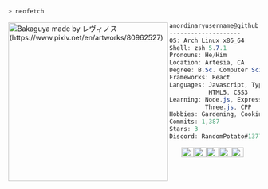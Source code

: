 ```zsh
> neofetch
```

<img align="left" src="https://i.redd.it/h7dae4o0uk461.jpg" alt="Bakaguya made by レヴィノス (https://www.pixiv.net/en/artworks/80962527)" width="320" /> 

```csharp
anordinaryusername@github
--------------------
OS: Arch Linux x86_64
Shell: zsh 5.7.1
Pronouns: He/Him
Location: Artesia, CA
Degree: B.Sc. Computer Science (ongoing)
Frameworks: React
Languages: Javascript, Typescript,
           HTML5, CSS3
Learning: Node.js, Express, PostgresSQL,
          Three.js, CPP
Hobbies: Gardening, Cooking, Gaming
Commits: 1,387
Stars: 3
Discord: RandomPotato#1377
```
<p align="left">
  &nbsp; &nbsp; &nbsp;
  <img alt="#474342" src="https://via.placeholder.com/15/474342/000000?text=+" width="25" height="20" /><img alt="#fbedf6" src="https://via.placeholder.com/15/fbedf6/000000?text=+" width="25" height="20" /><img alt="#c9594d" src="https://via.placeholder.com/15/c9594d/000000?text=+" width="25" height="20" /><img alt="#f8b9b2" src="https://via.placeholder.com/15/f8b9b2/000000?text=+" width="25" height="20" /><img alt="#ae9c9d" src="https://via.placeholder.com/15/ae9c9d/000000?text=+" width="25" height="20" />
</p>
